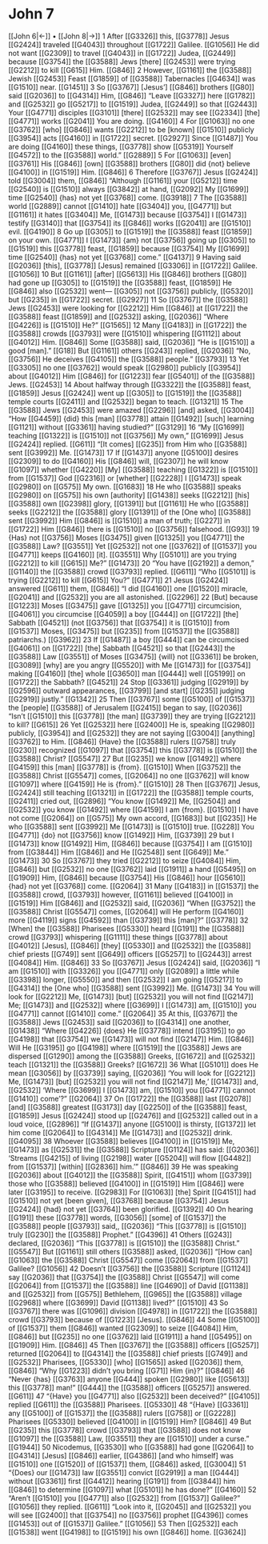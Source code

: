 # John 7
[[John 6|←]] • [[John 8|→]]
1 After [[G3326]] this, [[G3778]] Jesus [[G2424]] traveled [[G4043]] throughout [[G1722]] Galilee. [[G1056]] He did not want [[G2309]] to travel [[G4043]] in [[G1722]] Judea, [[G2449]] because [[G3754]] the [[G3588]] Jews [there] [[G2453]] were trying [[G2212]] to kill [[G615]] Him. [[G846]] 
2 However, [[G1161]] the [[G3588]] Jewish [[G2453]] Feast [[G1859]] of [[G3588]] Tabernacles [[G4634]] was [[G1510]] near. [[G1451]] 
3 So [[G3767]] [Jesus’] [[G846]] brothers [[G80]] said [[G2036]] to [[G4314]] Him, [[G846]] “Leave [[G3327]] here [[G1782]] and [[G2532]] go [[G5217]] to [[G1519]] Judea, [[G2449]] so that [[G2443]] Your [[G4771]] disciples [[G3101]] [there] [[G2532]] may see [[G2334]] [the] [[G4771]] works [[G2041]] You are doing. [[G4160]] 
4 For [[G1063]] no one [[G3762]] [who] [[G846]] wants [[G2212]] to be [known] [[G1510]] publicly [[G3954]] acts [[G4160]] in [[G1722]] secret. [[G2927]] Since [[G1487]] You are doing [[G4160]] these things, [[G3778]] show [[G5319]] Yourself [[G4572]] to the [[G3588]] world.” [[G2889]] 
5 For [[G1063]] [even] [[G3761]] His [[G846]] [own] [[G3588]] brothers [[G80]] did {not} believe [[G4100]] in [[G1519]] Him. [[G846]] 
6 Therefore [[G3767]] Jesus [[G2424]] told [[G3004]] them, [[G846]] “Although [[G1161]] your [[G5212]] time [[G2540]] is [[G1510]] always [[G3842]] at hand, [[G2092]] My [[G1699]] time [[G2540]] {has} not yet [[G3768]] come. [[G3918]] 
7 The [[G3588]] world [[G2889]] cannot [[G1410]] hate [[G3404]] you, [[G4771]] but [[G1161]] it hates [[G3404]] Me, [[G1473]] because [[G3754]] I [[G1473]] testify [[G3140]] that [[G3754]] its [[G846]] works [[G2041]] are [[G1510]] evil. [[G4190]] 
8 Go up [[G305]] to [[G1519]] the [[G3588]] feast [[G1859]] on your own. [[G4771]] I [[G1473]] {am} not [[G3756]] going up [[G305]] to [[G1519]] this [[G3778]] feast, [[G1859]] because [[G3754]] My [[G1699]] time [[G2540]] {has} not yet [[G3768]] come.” [[G4137]] 
9 Having said [[G2036]] [this], [[G3778]] [Jesus] remained [[G3306]] in [[G1722]] Galilee. [[G1056]] 
10 But [[G1161]] [after] [[G5613]] His [[G846]] brothers [[G80]] had gone up [[G305]] to [[G1519]] the [[G3588]] feast, [[G1859]] He [[G846]] also [[G2532]] went— [[G305]] not [[G3756]] publicly, [[G5320]] but [[G235]] in [[G1722]] secret. [[G2927]] 
11 So [[G3767]] the [[G3588]] Jews [[G2453]] were looking for [[G2212]] Him [[G846]] at [[G1722]] the [[G3588]] feast [[G1859]] and [[G2532]] asking, [[G2036]] “Where [[G4226]] is [[G1510]] He?” [[G1565]] 
12 Many [[G4183]] in [[G1722]] the [[G3588]] crowds [[G3793]] were [[G1510]] whispering [[G1112]] about [[G4012]] Him. [[G846]] Some [[G3588]] said, [[G2036]] “He is [[G1510]] a good [man].” [[G18]] But [[G1161]] others [[G243]] replied, [[G2036]] “No, [[G3756]] He deceives [[G4105]] the [[G3588]] people.” [[G3793]] 
13 Yet [[G3305]] no one [[G3762]] would speak [[G2980]] publicly [[G3954]] about [[G4012]] Him [[G846]] for [[G1223]] fear [[G5401]] of the [[G3588]] Jews. [[G2453]] 
14 About halfway through [[G3322]] the [[G3588]] feast, [[G1859]] Jesus [[G2424]] went up [[G305]] to [[G1519]] the [[G3588]] temple courts [[G2411]] and [[G2532]] began to teach. [[G1321]] 
15 The [[G3588]] Jews [[G2453]] were amazed [[G2296]] [and] asked, [[G3004]] “How [[G4459]] {did} this [man] [[G3778]] attain [[G1492]] [such] learning [[G1121]] without [[G3361]] having studied?” [[G3129]] 
16 “My [[G1699]] teaching [[G1322]] is [[G1510]] not [[G3756]] My own,” [[G1699]] Jesus [[G2424]] replied. [[G611]] “[It comes] [[G235]] from Him who [[G3588]] sent [[G3992]] Me. [[G1473]] 
17 If [[G1437]] anyone [[G5100]] desires [[G2309]] to do [[G4160]] His [[G846]] will, [[G2307]] he will know [[G1097]] whether [[G4220]] [My] [[G3588]] teaching [[G1322]] is [[G1510]] from [[G1537]] God [[G2316]] or [whether] [[G2228]] I [[G1473]] speak [[G2980]] on [[G575]] My own. [[G1683]] 
18 He who [[G3588]] speaks [[G2980]] on [[G575]] his own [authority] [[G1438]] seeks [[G2212]] [his] [[G3588]] own [[G2398]] glory, [[G1391]] but [[G1161]] He who [[G3588]] seeks [[G2212]] the [[G3588]] glory [[G1391]] of the [One who] [[G3588]] sent [[G3992]] Him [[G846]] is [[G1510]] a man of truth; [[G227]] in [[G1722]] Him [[G846]] there is [[G1510]] no [[G3756]] falsehood. [[G93]] 
19 {Has} not [[G3756]] Moses [[G3475]] given [[G1325]] you [[G4771]] the [[G3588]] Law? [[G3551]] Yet [[G2532]] not one [[G3762]] of [[G1537]] you [[G4771]] keeps [[G4160]] [it]. [[G3551]] Why [[G5101]] are you trying [[G2212]] to kill [[G615]] Me?” [[G1473]] 
20 “You have [[G2192]] a demon,” [[G1140]] the [[G3588]] crowd [[G3793]] replied. [[G611]] “Who [[G5101]] is trying [[G2212]] to kill [[G615]] You?” [[G4771]] 
21 Jesus [[G2424]] answered [[G611]] them, [[G846]] “I did [[G4160]] one [[G1520]] miracle, [[G2041]] and [[G2532]] you are all astonished. [[G2296]] 
22 [But] because [[G1223]] Moses [[G3475]] gave [[G1325]] you [[G4771]] circumcision, [[G4061]] you circumcise [[G4059]] a boy [[G444]] on [[G1722]] [the] Sabbath [[G4521]] (not [[G3756]] that [[G3754]] it is [[G1510]] from [[G1537]] Moses, [[G3475]] but [[G235]] from [[G1537]] the [[G3588]] patriarchs.) [[G3962]] 
23 If [[G1487]] a boy [[G444]] can be circumcised [[G4061]] on [[G1722]] [the] Sabbath [[G4521]] so that [[G2443]] the [[G3588]] Law [[G3551]] of Moses [[G3475]] {will} not [[G3361]] be broken, [[G3089]] [why] are you angry [[G5520]] with Me [[G1473]] for [[G3754]] making [[G4160]] [the] whole [[G3650]] man [[G444]] well [[G5199]] on [[G1722]] the Sabbath? [[G4521]] 
24 Stop [[G3361]] judging [[G2919]] by [[G2596]] outward appearances, [[G3799]] [and start] [[G235]] judging [[G2919]] justly.” [[G1342]] 
25 Then [[G3767]] some [[G5100]] of [[G1537]] the [people] [[G3588]] of Jerusalem [[G2415]] began to say, [[G2036]] “Isn’t [[G1510]] this [[G3778]] [the man] [[G3739]] they are trying [[G2212]] to kill? [[G615]] 
26 Yet [[G2532]] here [[G2400]] He is, speaking [[G2980]] publicly, [[G3954]] and [[G2532]] they are not saying [[G3004]] [anything] [[G3762]] to Him. [[G846]] {Have} the [[G3588]] rulers [[G758]] truly [[G230]] recognized [[G1097]] that [[G3754]] this [[G3778]] is [[G1510]] the [[G3588]] Christ? [[G5547]] 
27 But [[G235]] we know [[G1492]] where [[G4159]] this [man] [[G3778]] is {from}. [[G1510]] When [[G3752]] the [[G3588]] Christ [[G5547]] comes, [[G2064]] no one [[G3762]] will know [[G1097]] where [[G4159]] He is {from}.” [[G1510]] 
28 Then [[G3767]] Jesus, [[G2424]] still teaching [[G1321]] in [[G1722]] the [[G3588]] temple courts, [[G2411]] cried out, [[G2896]] “You know [[G1492]] Me, [[G2504]] and [[G2532]] you know [[G1492]] where [[G4159]] I am {from}. [[G1510]] I have not come [[G2064]] on [[G575]] My own accord, [[G1683]] but [[G235]] He who [[G3588]] sent [[G3992]] Me [[G1473]] is [[G1510]] true. [[G228]] You [[G4771]] {do} not [[G3756]] know [[G1492]] Him, [[G3739]] 
29 but I [[G1473]] know [[G1492]] Him, [[G846]] because [[G3754]] I am [[G1510]] from [[G3844]] Him [[G846]] and He [[G2548]] sent [[G649]] Me.” [[G1473]] 
30 So [[G3767]] they tried [[G2212]] to seize [[G4084]] Him, [[G846]] but [[G2532]] no one [[G3762]] laid [[G1911]] a hand [[G5495]] on [[G1909]] Him, [[G846]] because [[G3754]] His [[G846]] hour [[G5610]] {had} not yet [[G3768]] come. [[G2064]] 
31 Many [[G4183]] in [[G1537]] the [[G3588]] crowd, [[G3793]] however, [[G1161]] believed [[G4100]] in [[G1519]] Him [[G846]] and [[G2532]] said, [[G2036]] “When [[G3752]] the [[G3588]] Christ [[G5547]] comes, [[G2064]] will He perform [[G4160]] more [[G4119]] signs [[G4592]] than [[G3739]] this [man]?” [[G3778]] 
32 [When] the [[G3588]] Pharisees [[G5330]] heard [[G191]] the [[G3588]] crowd [[G3793]] whispering [[G1111]] these things [[G3778]] about [[G4012]] [Jesus], [[G846]] [they] [[G5330]] and [[G2532]] the [[G3588]] chief priests [[G749]] sent [[G649]] officers [[G5257]] to [[G2443]] arrest [[G4084]] Him. [[G846]] 
33 So [[G3767]] Jesus [[G2424]] said, [[G2036]] “I am [[G1510]] with [[G3326]] you [[G4771]] only [[G2089]] a little while [[G3398]] longer, [[G5550]] and then [[G2532]] I am going [[G5217]] to [[G4314]] the [One who] [[G3588]] sent [[G3992]] Me. [[G1473]] 
34 You will look for [[G2212]] Me, [[G1473]] [but] [[G2532]] you will not find [[G2147]] Me; [[G1473]] and [[G2532]] where [[G3699]] I [[G1473]] am, [[G1510]] you [[G4771]] cannot [[G1410]] come.” [[G2064]] 
35 At this, [[G3767]] the [[G3588]] Jews [[G2453]] said [[G2036]] to [[G4314]] one another, [[G1438]] “Where [[G4226]] {does} He [[G3778]] intend [[G3195]] to go [[G4198]] that [[G3754]] we [[G1473]] will not find [[G2147]] Him. [[G846]] Will He [[G3195]] go [[G4198]] where [[G1519]] the [[G3588]] Jews are dispersed [[G1290]] among the [[G3588]] Greeks, [[G1672]] and [[G2532]] teach [[G1321]] the [[G3588]] Greeks? [[G1672]] 
36 What [[G5101]] does He mean [[G3056]] by [[G3739]] saying, [[G2036]] ‘You will look for [[G2212]] Me, [[G1473]] [but] [[G2532]] you will not find [[G2147]] Me,’ [[G1473]] and, [[G2532]] ‘Where [[G3699]] I [[G1473]] am, [[G1510]] you [[G4771]] cannot [[G1410]] come’?” [[G2064]] 
37 On [[G1722]] the [[G3588]] last [[G2078]] [and] [[G3588]] greatest [[G3173]] day [[G2250]] of the [[G3588]] feast, [[G1859]] Jesus [[G2424]] stood up [[G2476]] and [[G2532]] called out in a loud voice, [[G2896]] “If [[G1437]] anyone [[G5100]] is thirsty, [[G1372]] let him come [[G2064]] to [[G4314]] Me [[G1473]] and [[G2532]] drink. [[G4095]] 
38 Whoever [[G3588]] believes [[G4100]] in [[G1519]] Me, [[G1473]] as [[G2531]] the [[G3588]] Scripture [[G1124]] has said: [[G2036]] ‘Streams [[G4215]] of living [[G2198]] water [[G5204]] will flow [[G4482]] from [[G1537]] [within] [[G2836]] him.’” [[G846]] 
39 He was speaking [[G2036]] about [[G4012]] the [[G3588]] Spirit, [[G4151]] whom [[G3739]] those who [[G3588]] believed [[G4100]] in [[G1519]] Him [[G846]] were later [[G3195]] to receive. [[G2983]] For [[G1063]] [the] Spirit [[G4151]] had [[G1510]] not yet [been given], [[G3768]] because [[G3754]] Jesus [[G2424]] {had} not yet [[G3764]] been glorified. [[G1392]] 
40 On hearing [[G191]] these [[G3778]] words, [[G3056]] [some] of [[G1537]] the [[G3588]] people [[G3793]] said,, [[G2036]] “This [[G3778]] is [[G1510]] truly [[G230]] the [[G3588]] Prophet.” [[G4396]] 
41 Others [[G243]] declared, [[G2036]] “This [[G3778]] is [[G1510]] the [[G3588]] Christ.” [[G5547]] But [[G1161]] still others [[G3588]] asked, [[G2036]] “[How can] [[G1063]] the [[G3588]] Christ [[G5547]] come [[G2064]] from [[G1537]] Galilee? [[G1056]] 
42 Doesn’t [[G3756]] the [[G3588]] Scripture [[G1124]] say [[G2036]] that [[G3754]] the [[G3588]] Christ [[G5547]] will come [[G2064]] from [[G1537]] the [[G3588]] line [[G4690]] of David [[G1138]] and [[G2532]] from [[G575]] Bethlehem, [[G965]] the [[G3588]] village [[G2968]] where [[G3699]] David [[G1138]] lived?” [[G1510]] 
43 So [[G3767]] there was [[G1096]] division [[G4978]] in [[G1722]] the [[G3588]] crowd [[G3793]] because of [[G1223]] [Jesus]. [[G846]] 
44 Some [[G5100]] of [[G1537]] them [[G846]] wanted [[G2309]] to seize [[G4084]] Him, [[G846]] but [[G235]] no one [[G3762]] laid [[G1911]] a hand [[G5495]] on [[G1909]] Him. [[G846]] 
45 Then [[G3767]] the [[G3588]] officers [[G5257]] returned [[G2064]] to [[G4314]] the [[G3588]] chief priests [[G749]] and [[G2532]] Pharisees, [[G5330]] [who] [[G1565]] asked [[G2036]] them, [[G846]] “Why [[G1223]] didn’t you bring [[G71]] Him {in}?” [[G846]] 
46 “Never {has} [[G3763]] anyone [[G444]] spoken [[G2980]] like [[G5613]] this [[G3778]] man!” [[G444]] the [[G3588]] officers [[G5257]] answered. [[G611]] 
47 “{Have} you [[G4771]] also [[G2532]] been deceived?” [[G4105]] replied [[G611]] the [[G3588]] Pharisees. [[G5330]] 
48 “{Have} [[G3361]] any [[G5100]] of [[G1537]] the [[G3588]] rulers [[G758]] or [[G2228]] Pharisees [[G5330]] believed [[G4100]] in [[G1519]] Him? [[G846]] 
49 But [[G235]] this [[G3778]] crowd [[G3793]] that [[G3588]] does not know [[G1097]] the [[G3588]] Law, [[G3551]] they are [[G1510]] under a curse.” [[G1944]] 
50 Nicodemus, [[G3530]] who [[G3588]] had gone [[G2064]] to [[G4314]] [Jesus] [[G846]] earlier, [[G4386]] [and who himself] was [[G1510]] one [[G1520]] of [[G1537]] them, [[G846]] asked, [[G3004]] 
51 “{Does} our [[G1473]] law [[G3551]] convict [[G2919]] a man [[G444]] without [[G3361]] first [[G4412]] hearing [[G191]] from [[G3844]] him [[G846]] to determine [[G1097]] what [[G5101]] he has done?” [[G4160]] 
52 “Aren’t [[G1510]] you [[G4771]] also [[G2532]] from [[G1537]] Galilee?” [[G1056]] they replied. [[G611]] “Look into it, [[G2045]] and [[G2532]] you will see [[G2400]] that [[G3754]] no [[G3756]] prophet [[G4396]] comes [[G1453]] out of [[G1537]] Galilee.” [[G1056]] 
53 Then [[G2532]] each [[G1538]] went [[G4198]] to [[G1519]] his own [[G846]] home. [[G3624]] 
